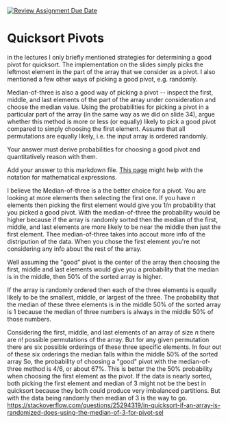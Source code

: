 [![Review Assignment Due Date](https://classroom.github.com/assets/deadline-readme-button-24ddc0f5d75046c5622901739e7c5dd533143b0c8e959d652212380cedb1ea36.svg)](https://classroom.github.com/a/IF3rQO50)
# Quicksort Pivots

in the lectures I only briefly mentioned strategies for determining a good pivot
for quicksort. The implementation on the slides simply picks the leftmost
element in the part of the array that we consider as a pivot. I also mentioned a
few other ways of picking a good pivot, e.g. randomly.

Median-of-three is also a good way of picking a pivot -- inspect the first,
middle, and last elements of the part of the array under consideration and
choose the median value. Using the probabilities for picking a pivot in a
particular part of the array (in the same way as we did on slide 34), argue
whether this method is more or less (or equally) likely to pick a good pivot
compared to simply choosing the first element. Assume that all permutations are
equally likely, i.e. the input array is ordered randomly.

Your answer must derive probabilities for choosing a good pivot and
quantitatively reason with them.

Add your answer to this markdown file. [This
page](https://docs.github.com/en/get-started/writing-on-github/working-with-advanced-formatting/writing-mathematical-expressions)
might help with the notation for mathematical expressions.


I believe the Median-of-three is a the better choice for a pivot. You are looking at more elements then selecting the first one.
If you have $n$ elements then picking the first element would give you $1/n$ probability that you picked a good pivot.
With the median-of-three the probability would be higher because if the array is randomly sorted then the median of the first, middle, and last
elements are more likely to be near the middle then just the first element. Thee median-of-three takes into accout more info of the distripution of the data. When you chose the first element you're not considering any info about the rest of the array.

Well assuming the "good" pivot is the center of the array then choosing the first, middle and last elements would give you a probability that the median is in the middle, then 50% of the sorted array is higher.

If the array is randomly ordered then each of the three elements is equally likely to be the smallest, middle, or largest of the three. The probability that the median of these three elements is in the middle 50% of the sorted array is 1 because the median of three numbers is always in the middle 50% of those numbers.

Considering the first, middle, and last elements of an array of size $n$ there are $n!$ possible permutations of the array. But for any given permutation there are six possible orderings of these three specific elements. In four out of these six orderings the median falls within the middle 50% of the sorted array So, the probability of choosing a "good" pivot with the median-of-three method is 4/6, or about 67%. This is better the the 50% probability when choosing the first element as the pivot. If the data is nearly sorted, both picking the first element and median of 3 might not be the best in quicksort because they both could produce very imbalanced partitions. But with the data being randomly then median of 3 is the way to go.
https://stackoverflow.com/questions/25294319/in-quicksort-if-an-array-is-randomized-does-using-the-median-of-3-for-pivot-sel
